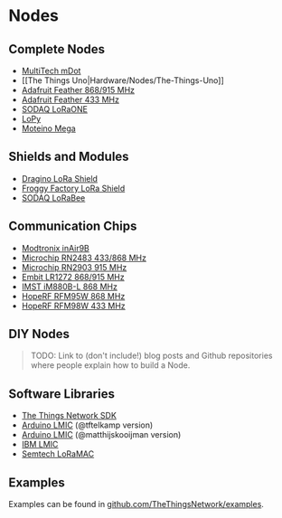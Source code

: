 # Nodes

## Complete Nodes

* [MultiTech mDot](https://developer.mbed.org/platforms/mts-mdot-f411/)
* [[The Things Uno|Hardware/Nodes/The-Things-Uno]]
* [Adafruit Feather 868/915 MHz](https://www.adafruit.com/products/3078)
* [Adafruit Feather 433 MHz](https://www.adafruit.com/products/3079)
* [SODAQ LoRaONE](https://www.kickstarter.com/projects/sodaq/loraone-the-lora-iot-development-board)
* [LoPy](https://www.kickstarter.com/projects/1795343078/lopy-the-lora-wifi-and-bluetooth-iot-development-p)
* [Moteino Mega](https://lowpowerlab.com/shop/Moteino/moteinomega)

## Shields and Modules

* [Dragino LoRa Shield](http://wiki.dragino.com/index.php?title=Lora_Shield)
* [Froggy Factory LoRa Shield](http://www.froggyfactory.com/froggy/index.php)
* [SODAQ LoRaBee](http://shop.sodaq.com/en/sodaq-lorabee-rn2483.html)

## Communication Chips

* [Modtronix inAir9B](http://modtronix.com/inair9B.html)
* [Microchip RN2483 433/868 MHz](https://www.microchip.com/wwwproducts/en/RN2483)
* [Microchip RN2903 915 MHz](https://www.microchip.com/wwwproducts/en/RN2903)
* [Embit LR1272 868/915 MHz](http://www.embit.eu/products/wireless-modules/emb-lr1272/)
* [IMST iM880B-L 868 MHz](http://www.wireless-solutions.de/products/radiomodules/im880b-l)
* [HopeRF RFM95W 868 MHz](http://www.hoperf.nl/RFM95W)
* [HopeRF RFM98W 433 MHz](http://www.hoperf.nl/RFM98W)

## DIY Nodes

> TODO: Link to (don't include!) blog posts and Github repositories where people explain how to build a Node.

## Software Libraries

* [The Things Network SDK](https://github.com/TheThingsNetwork/sdk)
* [Arduino LMIC](https://github.com/tftelkamp/arduino-lmic-v1.5) (@tftelkamp version)
* [Arduino LMIC](https://github.com/matthijskooijman/arduino-lmic) (@matthijskooijman version)
* [IBM LMIC](https://www.research.ibm.com/labs/zurich/ics/lrsc/lmic.html)
* [Semtech LoRaMAC](https://github.com/Lora-net/LoRaMac-node)

## Examples

Examples can be found in [github.com/TheThingsNetwork/examples](https://github.com/TheThingsNetwork/examples).
